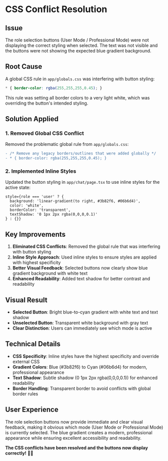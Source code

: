# CSS Conflict Resolution

## Issue
The role selection buttons (User Mode / Professional Mode) were not displaying the correct styling when selected. The text was not visible and the buttons were not showing the expected blue gradient background.

## Root Cause
A global CSS rule in `app/globals.css` was interfering with button styling:

```css
* { border-color: rgba(255,255,255,0.45); }
```

This rule was setting all border colors to a very light white, which was overriding the button's intended styling.

## Solution Applied

### 1. Removed Global CSS Conflict
Removed the problematic global rule from `app/globals.css`:
```diff
- /* Remove any legacy borders/outlines that were added globally */
- * { border-color: rgba(255,255,255,0.45); }
```

### 2. Implemented Inline Styles
Updated the button styling in `app/chat/page.tsx` to use inline styles for the active state:

```tsx
style={role === 'user' ? {
  background: 'linear-gradient(to right, #3b82f6, #06b6d4)',
  color: 'white',
  borderColor: 'transparent',
  textShadow: '0 1px 2px rgba(0,0,0,0.1)'
} : {}}
```

## Key Improvements

1. **Eliminated CSS Conflicts**: Removed the global rule that was interfering with button styling
2. **Inline Style Approach**: Used inline styles to ensure styles are applied with highest specificity
3. **Better Visual Feedback**: Selected buttons now clearly show blue gradient background with white text
4. **Enhanced Readability**: Added text shadow for better contrast and readability

## Visual Result

- **Selected Button**: Bright blue-to-cyan gradient with white text and text shadow
- **Unselected Button**: Transparent white background with gray text
- **Clear Distinction**: Users can immediately see which mode is active

## Technical Details

- **CSS Specificity**: Inline styles have the highest specificity and override external CSS
- **Gradient Colors**: Blue (#3b82f6) to Cyan (#06b6d4) for modern, professional appearance
- **Text Shadow**: Subtle shadow (0 1px 2px rgba(0,0,0,0.1)) for enhanced readability
- **Border Handling**: Transparent border to avoid conflicts with global border rules

## User Experience

The role selection buttons now provide immediate and clear visual feedback, making it obvious which mode (User Mode or Professional Mode) is currently selected. The blue gradient creates a modern, professional appearance while ensuring excellent accessibility and readability.

**The CSS conflicts have been resolved and the buttons now display correctly!** 🎯✨
